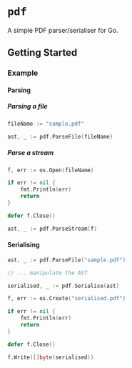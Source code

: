 # `pdf`
A simple PDF parser/serialiser for Go.

## Getting Started
### Example
#### Parsing
##### Parsing a file
```go
fileName := "sample.pdf"

ast, _ := pdf.ParseFile(fileName)
```

##### Parse a stream
```go
f, err := os.Open(fileName)

if err != nil {
    fmt.Println(err)
    return
}

defer f.Close()

ast, _ := pdf.ParseStream(f)
```

#### Serialising
```go
ast, _ := pdf.ParseFile("sample.pdf")

// ... manipulate the AST

serialised, _ := pdf.Serialise(ast)

f, err := os.Create("serialised.pdf")

if err != nil {
    fmt.Println(err)
    return
}

defer f.Close()

f.Write([]byte(serialised))
```
